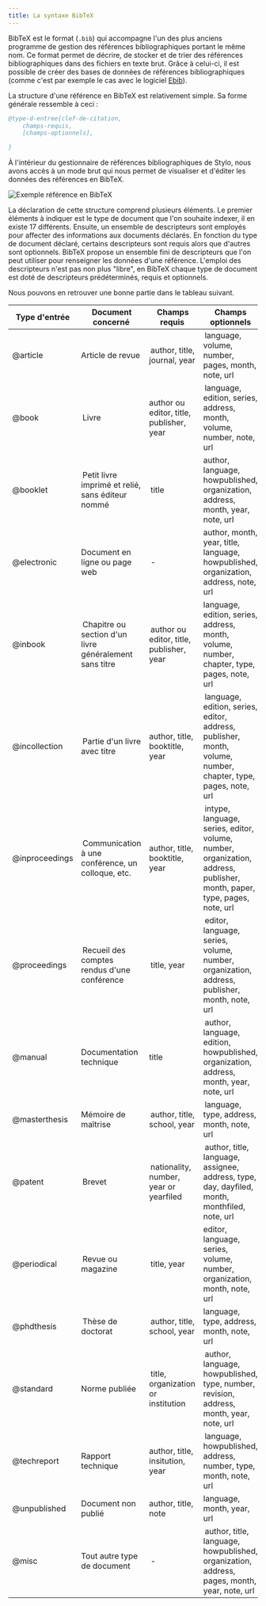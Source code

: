 ```yaml
---
title: La syntaxe BibTeX
---
```


BibTeX est le format (`.bib`) qui accompagne l'un des plus anciens programme de gestion des références bibliographiques portant le même nom.
Ce format permet de décrire, de stocker et de trier des références bibliographiques dans des fichiers en texte brut.
Grâce à celui-ci, il est possible de créer des bases de données de références bibliographiques (comme c'est par exemple le cas avec le logiciel [Ebib](https://joostkremers.github.io/ebib/)).

La structure d'une référence en BibTeX est relativement simple.
Sa forme générale ressemble à ceci : 

```bib
@type-d-entree{clef-de-citation,
    champs-requis,
    [champs-optionnels],

}

```

À l'intérieur du gestionnaire de références bibliographiques de Stylo, nous avons accès à un mode brut qui nous permet de visualiser et d'éditer les données des références en BibTeX.

![Exemple référence en BibTeX](/uploads/images/BibliographieRawBibTeX-V2.png)

La déclaration de cette structure comprend plusieurs éléments. 
Le premier éléments à indiquer est le type de document que l'on souhaite indexer, il en existe 17 différents.
Ensuite, un ensemble de descripteurs sont employés pour affecter des informations aux documents déclarés.
En fonction du type de document déclaré, certains descripteurs sont requis alors que d'autres sont optionnels.
BibTeX propose un ensemble fini de descripteurs que l'on peut utiliser pour renseigner les données d'une référence.
L'emploi des descripteurs n'est pas non plus "libre", en BibTeX chaque type de document est doté de descripteurs prédéterminés, requis et optionnels.

Nous pouvons en retrouver une bonne partie dans le tableau suivant.

Type d'entrée | Document concerné | Champs requis | Champs optionnels
--|--|--|--
@article | Article de revue | author, title, journal, year | language, volume, number, pages, month, note, url
@book | Livre | author ou editor, title, publisher, year | language, edition, series, address, month, volume, number, note, url
@booklet | Petit livre imprimé et relié, sans éditeur nommé | title | author, language, howpublished, organization, address, month, year, note, url
@electronic | Document en ligne ou page web | - | author, month, year, title, language, howpublished, organization, address, note, url
@inbook | Chapitre ou section d'un livre généralement sans titre | author ou editor, title, publisher, year | language, edition, series, address, month, volume, number, chapter, type, pages, note, url
@incollection | Partie d'un livre avec titre | author, title, booktitle, year | language, edition, series, editor, address, publisher, month, volume, number, chapter, type, pages, note, url
@inproceedings | Communication à une conférence, un colloque, etc. | author, title, booktitle, year | intype, language, series, editor, volume, number, organization, address, publisher, month, paper, type, pages, note, url
@proceedings | Recueil des comptes rendus d'une conférence | title, year | editor, language, series, volume, number, organization, address, publisher, month, note, url
@manual | Documentation technique | title | author, language, edition, howpublished, organization, address, month, year, note, url
@masterthesis | Mémoire de maîtrise | author, title, school, year | language, type, address, month, note, url
@patent | Brevet | nationality, number, year or yearfiled | author, title, language, assignee, address, type, day, dayfiled, month, monthfiled, note, url
@periodical | Revue ou magazine | title, year | editor, language, series, volume, number, organization, month, note, url
@phdthesis | Thèse de doctorat | author, title, school, year | language, type, address, month, note, url
@standard | Norme publiée | title, organization or institution | author, language, howpublished, type, number, revision, address, month, year, note, url
@techreport | Rapport technique | author, title, insitution, year | language, howpublished, address, number, type, month, note, url
@unpublished | Document non publié | author, title, note | language, month, year, url
@misc | Tout autre type de document | - | author, title, language, howpublished, organization, address, pages, month, year, note, url

